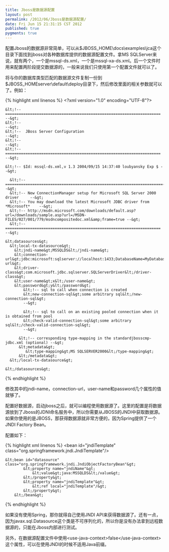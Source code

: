 ```yaml
---
title: Jboss是数据源配置
layout: post
permalink: /2012/06/Jboss是数据源配置/
date: Fri Jun 15 21:31:15 CST 2012
published: true
pygments: true
---
```


配置Jboss的数据源非常简单，可以从$JBOSS_HOME\docs\examples\jca这个目录下面找到jboss对各种数据库提供的数据源配置文件。拿MS SQLServer来说，就有两个，一个是mssql-ds.xml，一个是mssql-xa-ds.xml。后一个文件时用来配置两阶段提交数据源的，一般来说我们只使用第一个配置文件就可以了。

将与你的数据库类型匹配的数据源文件复制一份到$JBOSS_HOMEserver\default\deploy目录下，然后修改里面的相关参数就可以了。例如：

{% highlight xml linenos %}
	&lt;?xml version="1.0" encoding="UTF-8"?&gt;
	
	&lt;!-- ===================================================================== --&gt;
	&lt;!--                                                                       --&gt;
	&lt;!--  JBoss Server Configuration                                           --&gt;
	&lt;!--                                                                       --&gt;
	&lt;!-- ===================================================================== --&gt;
	
	&lt;!-- $Id: mssql-ds.xml,v 1.3 2004/09/15 14:37:40 loubyansky Exp $ --&gt;
	
	  &lt;!-- ======================================================================--&gt;
	  &lt;!-- New ConnectionManager setup for Microsoft SQL Server 2000  driver     --&gt;
	  &lt;!-- You may download the latest Microsoft JDBC driver from *Microsoft*    --&gt;
	  &lt;!-- http://msdn.microsoft.com/downloads/default.asp?url=/downloads/sample.asp?url=/MSDN-FILES/027/001/779/msdncompositedoc.xml&amp;frame=true --&gt;
	  &lt;!-- ===================================================================== --&gt;
	
	&lt;datasources&gt;
	  &lt;local-tx-datasource&gt;
	    &lt;jndi-name&gt;MSSQLDS&lt;/jndi-name&gt;
	    &lt;connection-url&gt;jdbc:microsoft:sqlserver://localhost:1433;DatabaseName=MyDatabase&lt;/connection-url&gt;
	    &lt;driver-class&gt;com.microsoft.jdbc.sqlserver.SQLServerDriver&lt;/driver-class&gt;
	    &lt;user-name&gt;x&lt;/user-name&gt;
	    &lt;password&gt;y&lt;/password&gt;
	        &lt;!-- sql to call when connection is created
	        &lt;new-connection-sql&gt;some arbitrary sql&lt;/new-connection-sql&gt;
	        --&gt;
	
	        &lt;!-- sql to call on an existing pooled connection when it is obtained from pool 
	        &lt;check-valid-connection-sql&gt;some arbitrary sql&lt;/check-valid-connection-sql&gt;
	        --&gt;
	
	      &lt;!-- corresponding type-mapping in the standardjbosscmp-jdbc.xml (optional) --&gt;
	      &lt;metadata&gt;
	         &lt;type-mapping&gt;MS SQLSERVER2000&lt;/type-mapping&gt;
	      &lt;/metadata&gt;
	  &lt;/local-tx-datasource&gt;
	
	&lt;/datasources&gt;

{% endhighlight %}


修改其中的jndi-name，connection-url，user-name和password几个属性的值就够了。

配置好数据源，启动jboss之后，就可以编程使用数据源了。这里的配置是将数据源放到了Jboss的JDNI命名服务中，所以你需要从JBOSS的JNDI中获取数据源。如果你使用的是JBOSS，那获得数据源就非常方便的，因为Spring提供了一个JNDI Factory Bean。

配置如下：

{% highlight xml linenos %}
	&lt;bean id="jndiTemplate" class="org.springframework.jndi.JndiTemplate"/&gt;
	
	&lt;bean id="datasource" class="org.springframework.jndi.JndiObjectFactoryBean"&gt;
			&lt;property name="jndiName"&gt;
				&lt;value&gt;java:MSSQLDS&lt;/value&gt;
			&lt;/property&gt;
			&lt;property name="jndiTemplate"&gt;
				&lt;ref local="jndiTemplate"/&gt;
			&lt;/property&gt;
		&lt;/bean&gt;

{% endhighlight %}


如果没有使用Spring，那你就得自己使用JNDI API来获得数据源了。还有一点，因为javax.sql.Datasource这个类是不可序列化的，所以你是没有办法拿到远程数据源的，只能在Jboss内部进行测试。

另外，在数据源配置文件中使用&lt;use-java-context&gt;false&lt;/use-java-context&gt;这个属性，可以在使用JNDI的时候不适用Java前缀。
